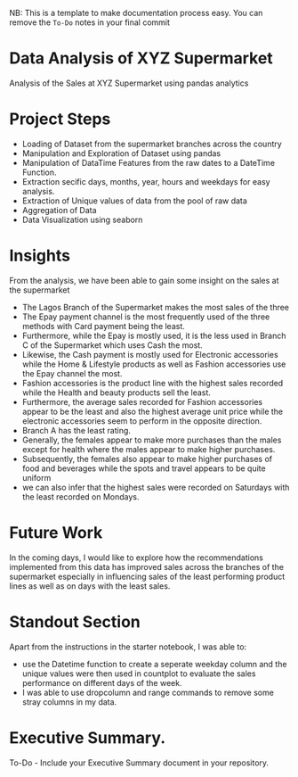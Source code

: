 NB: This is a template to make documentation process easy. You can remove the `To-Do` notes in your final commit

# Data Analysis of XYZ Supermarket

Analysis of the Sales at XYZ Supermarket using pandas analytics

# Project Steps

- Loading of Dataset from the supermarket branches across the country
- Manipulation and Exploration of Dataset using pandas
- Manipulation of DataTime Features from the raw dates to a DateTime Function.
- Extraction secific days, months, year, hours and weekdays for easy analysis.
- Extraction of Unique values of data from the pool of raw data
- Aggregation of Data
- Data Visualization using seaborn

# Insights

From the analysis, we have been able to gain some insight on the sales at the supermarket
- The Lagos Branch of the Supermarket makes the most sales of the three
- The Epay payment channel is the most frequently used of the three methods with Card payment being the least. 
- Furthermore, while the Epay is mostly used, it is the less used in Branch C of the Supermarket which uses Cash the most.
- Likewise, the Cash payment is mostly used for Electronic accessories while the Home & Lifestyle products as well as Fashion accessories use the Epay channel the most.
- Fashion accessories is the product line with the highest sales recorded while the Health and beauty products sell the least.
- Furthermore, the average sales recorded for Fashion accessories appear to be the least and also the highest average unit price while the electronic accessories seem to perform in the opposite direction.
- Branch A has the least rating.
- Generally, the females appear to make more purchases than the males except for health where the males appear to make higher purchases.
- Subsequently, the females also appear to make higher purchases of food and beverages while the spots and travel appears to be quite uniform
- we can also infer that the highest sales were recorded on Saturdays with the least recorded on Mondays.

# Future Work

In the coming days, I would like to explore how the recommendations implemented from this data has improved sales across the branches of the supermarket  especially in influencing sales of the least performing product lines as well as on days with the least sales.

# Standout Section

Apart from the instructions in the starter notebook, I was able to:
- use the Datetime function to create a seperate weekday column and the unique values were then used in countplot to evaluate the sales performance on different days of the week.
- I was able to use dropcolumn and range commands to remove some stray columns in my data.

# Executive Summary.

To-Do - Include your Executive Summary document in your repository.
